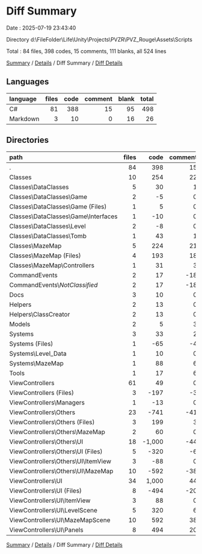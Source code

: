# Diff Summary

Date : 2025-07-19 23:43:40

Directory d:\\FileFolder\\Life\\Unity\\Projects\\PVZR\\PVZ_Rouge\\Assets\\Scripts

Total : 84 files,  398 codes, 15 comments, 111 blanks, all 524 lines

[Summary](results.md) / [Details](details.md) / Diff Summary / [Diff Details](diff-details.md)

## Languages
| language | files | code | comment | blank | total |
| :--- | ---: | ---: | ---: | ---: | ---: |
| C# | 81 | 388 | 15 | 95 | 498 |
| Markdown | 3 | 10 | 0 | 16 | 26 |

## Directories
| path | files | code | comment | blank | total |
| :--- | ---: | ---: | ---: | ---: | ---: |
| . | 84 | 398 | 15 | 111 | 524 |
| Classes | 10 | 254 | 22 | 67 | 343 |
| Classes\\DataClasses | 5 | 30 | 1 | 9 | 40 |
| Classes\\DataClasses\\Game | 2 | -5 | 0 | 0 | -5 |
| Classes\\DataClasses\\Game (Files) | 1 | 5 | 0 | 1 | 6 |
| Classes\\DataClasses\\Game\\Interfaces | 1 | -10 | 0 | -1 | -11 |
| Classes\\DataClasses\\Level | 2 | -8 | 0 | 0 | -8 |
| Classes\\DataClasses\\Tomb | 1 | 43 | 1 | 9 | 53 |
| Classes\\MazeMap | 5 | 224 | 21 | 58 | 303 |
| Classes\\MazeMap (Files) | 4 | 193 | 18 | 52 | 263 |
| Classes\\MazeMap\\Controllers | 1 | 31 | 3 | 6 | 40 |
| CommandEvents | 2 | 17 | -18 | 6 | 5 |
| CommandEvents\\_NotClassified_ | 2 | 17 | -18 | 6 | 5 |
| Docs | 3 | 10 | 0 | 16 | 26 |
| Helpers | 2 | 13 | 0 | 1 | 14 |
| Helpers\\ClassCreator | 2 | 13 | 0 | 1 | 14 |
| Models | 2 | 5 | 3 | 2 | 10 |
| Systems | 3 | 33 | 2 | 4 | 39 |
| Systems (Files) | 1 | -65 | -4 | -11 | -80 |
| Systems\\Level_Data | 1 | 10 | 0 | 0 | 10 |
| Systems\\MazeMap | 1 | 88 | 6 | 15 | 109 |
| Tools | 1 | 17 | 6 | 5 | 28 |
| ViewControllers | 61 | 49 | 0 | 10 | 59 |
| ViewControllers (Files) | 3 | -197 | -3 | -46 | -246 |
| ViewControllers\\Managers | 1 | -13 | 0 | -1 | -14 |
| ViewControllers\\Others | 23 | -741 | -41 | -116 | -898 |
| ViewControllers\\Others (Files) | 3 | 199 | 3 | 45 | 247 |
| ViewControllers\\Others\\MazeMap | 2 | 60 | 0 | 12 | 72 |
| ViewControllers\\Others\\UI | 18 | -1,000 | -44 | -173 | -1,217 |
| ViewControllers\\Others\\UI (Files) | 5 | -320 | -6 | -53 | -379 |
| ViewControllers\\Others\\UI\\ItemView | 3 | -88 | 0 | -14 | -102 |
| ViewControllers\\Others\\UI\\MazeMap | 10 | -592 | -38 | -106 | -736 |
| ViewControllers\\UI | 34 | 1,000 | 44 | 173 | 1,217 |
| ViewControllers\\UI (Files) | 8 | -494 | -20 | -100 | -614 |
| ViewControllers\\UI\\ItemView | 3 | 88 | 0 | 14 | 102 |
| ViewControllers\\UI\\LevelScene | 5 | 320 | 6 | 53 | 379 |
| ViewControllers\\UI\\MazeMapScene | 10 | 592 | 38 | 106 | 736 |
| ViewControllers\\UI\\Panels | 8 | 494 | 20 | 100 | 614 |

[Summary](results.md) / [Details](details.md) / Diff Summary / [Diff Details](diff-details.md)